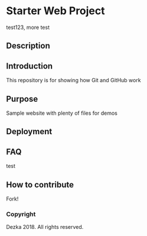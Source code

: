 # Starter Web Project

test123, more test

## Description

## Introduction

This repository is for showing how Git and GitHub work

## Purpose

Sample website with plenty of files for demos

## Deployment

## FAQ

test

## How to contribute

Fork!

### Copyright

Dezka 2018. All rights reserved.
